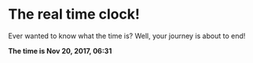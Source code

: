 # The real time clock!

Ever wanted to know what the time is? Well, your journey is about to end!

**The time is Nov 20, 2017, 06:31**